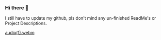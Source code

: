 ### Hi there 👋
I still have to update my github, pls don't mind any un-finished ReadMe's or Project Descriptions.

[audio(1).webm](https://github.com/user-attachments/assets/4961b024-3060-4482-a9db-6246bb7c95d5)
